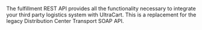 The fulfillment REST API provides all the functionality necessary to integrate your third party logistics system with UltraCart.  This is a replacement for the legacy Distribution Center Transport SOAP API.
